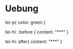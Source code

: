 # Uebung<!doctype html>
<html lang="en">
 <head>
   <title>My project</title>
   <meta charset="utf-8">
   <link rel="stylesheet" href="css/CETEIcean.css" />
   <script src="js/CETEI.js"></script>
 </head>
 <body>
   <div id="TEI"></div>
   <script>

   var CETEIcean = new CETEI()

     CETEIcean.getHTML5("data/letter.xml", function(data) {
      document.getElementById("TEI").appendChild(data)

     })


   </script>
 </body>
</html>

tei-p{
 color: green
}

tei-hi: :before {
content: "***"
}

tei-hi: after{
content: "***"
}
